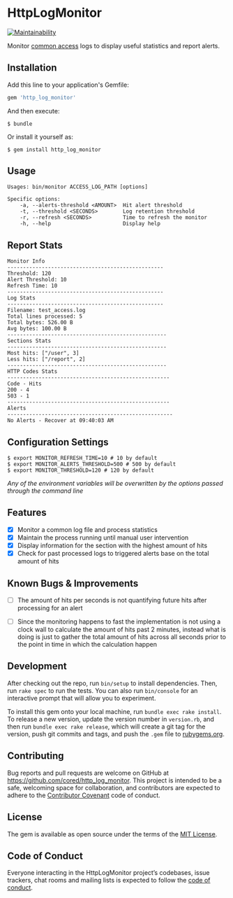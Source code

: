 # HttpLogMonitor

[![Maintainability](https://api.codeclimate.com/v1/badges/619b0bf79440ca90106d/maintainability)](https://codeclimate.com/github/cored/http_log_monitor/maintainability)

Monitor [common access](https://httpd.apache.org/docs/1.3/logs.html) logs to display useful statistics and report alerts.

## Installation

Add this line to your application's Gemfile:

```ruby
gem 'http_log_monitor'
```

And then execute:

    $ bundle

Or install it yourself as:

    $ gem install http_log_monitor

## Usage

```
Usages: bin/monitor ACCESS_LOG_PATH [options]

Specific options:
    -a, --alerts-threshold <AMOUNT>  Hit alert threshold
    -t, --threshold <SECONDS>        Log retention threshold
    -r, --refresh <SECONDS>          Time to refresh the monitor
    -h, --help                       Display help
```

## Report Stats

```
Monitor Info
--------------------------------------------------
Threshold: 120
Alert Threshold: 10
Refresh Time: 10
--------------------------------------------------
Log Stats
--------------------------------------------------
Filename: test_access.log
Total lines processed: 5
Total bytes: 526.00 B
Avg bytes: 100.00 B
---------------------------------------------------
Sections Stats
---------------------------------------------------
Most hits: ["/user", 3]
Less hits: ["/report", 2]
---------------------------------------------------
HTTP Codes Stats
----------------------------------------------------
Code - Hits
200 - 4
503 - 1
----------------------------------------------------
Alerts
-----------------------------------------------------
No Alerts - Recover at 09:40:03 AM
```

## Configuration Settings

```
$ export MONITOR_REFRESH_TIME=10 # 10 by default
$ export MONITOR_ALERTS_THRESHOLD=500 # 500 by default
$ export MONITOR_THRESHOLD=120 # 120 by default
```

*Any of the environment variables will be overwritten by the options passed
through the command line*

## Features

- [x] Monitor a common log file and process statistics
- [x] Maintain the process running until manual user intervention
- [x] Display information for the section with the highest amount of hits
- [x] Check for past processed logs to triggered alerts base on the total amount of
hits

## Known Bugs & Improvements

- [ ] The amount of hits per seconds is not quantifying future hits after
      processing for an alert
- [ ] Since the monitoring happens to fast the implementation is not using
    a clock wall to calculate the amount of hits past 2 minutes, instead what
    is doing is just to gather the total amount of hits across all seconds
    prior to the point in time in which the calculation happen


## Development

After checking out the repo, run `bin/setup` to install dependencies. Then, run `rake spec` to run the tests. You can also run `bin/console` for an interactive prompt that will allow you to experiment.

To install this gem onto your local machine, run `bundle exec rake install`. To release a new version, update the version number in `version.rb`, and then run `bundle exec rake release`, which will create a git tag for the version, push git commits and tags, and push the `.gem` file to [rubygems.org](https://rubygems.org).

## Contributing

Bug reports and pull requests are welcome on GitHub at https://github.com/cored/http_log_monitor. This project is intended to be a safe, welcoming space for collaboration, and contributors are expected to adhere to the [Contributor Covenant](http://contributor-covenant.org) code of conduct.

## License

The gem is available as open source under the terms of the [MIT License](https://opensource.org/licenses/MIT).

## Code of Conduct

Everyone interacting in the HttpLogMonitor project’s codebases, issue trackers, chat rooms and mailing lists is expected to follow the [code of conduct](https://github.com/cored/http_log_monitor/blob/master/CODE_OF_CONDUCT.md).
